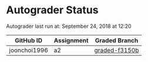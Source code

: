 # Autograder Status
Autograder last run at: September 24, 2018 at 12:20

| GitHub ID | Assignment | Graded Branch |
|-----------|------------|---------------|
| joonchoi1996 | a2 | [graded-f3150b](https://github.com/Fall2018COMP401-001/a2-joonchoi1996/tree/graded-f3150b) | 
